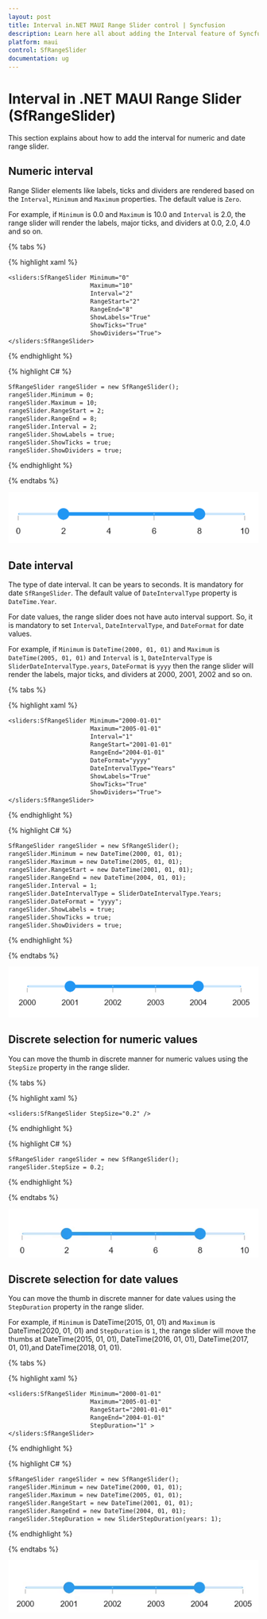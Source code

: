 ```yaml
---
layout: post
title: Interval in.NET MAUI Range Slider control | Syncfusion 
description: Learn here all about adding the Interval feature of Syncfusion .NET MAUI Range Slider (SfRangeSlider) control and more.
platform: maui
control: SfRangeSlider
documentation: ug
---
```


# Interval in .NET MAUI Range Slider (SfRangeSlider)

This section explains about how to add the interval for numeric and date range slider.

## Numeric interval

Range Slider elements like labels, ticks and dividers are rendered based on the `Interval`, `Minimum` and `Maximum` properties. The default value is `Zero`.

For example, if `Minimum` is 0.0 and `Maximum` is 10.0 and `Interval` is 2.0, the range slider will render the labels, major ticks, and dividers at 0.0, 2.0, 4.0 and so on.

{% tabs %}

{% highlight xaml %}

    <sliders:SfRangeSlider Minimum="0" 
                           Maximum="10" 
                           Interval="2"  
                           RangeStart="2" 
                           RangeEnd="8" 
                           ShowLabels="True" 
                           ShowTicks="True" 
                           ShowDividers="True">
    </sliders:SfRangeSlider>

{% endhighlight %}

{% highlight C# %}

    SfRangeSlider rangeSlider = new SfRangeSlider();
    rangeSlider.Minimum = 0;
    rangeSlider.Maximum = 10;
    rangeSlider.RangeStart = 2;
    rangeSlider.RangeEnd = 8;
    rangeSlider.Interval = 2;
    rangeSlider.ShowLabels = true;
    rangeSlider.ShowTicks = true;
    rangeSlider.ShowDividers = true;
         
{% endhighlight %}

{% endtabs %}

![RangeSlider numeric interval](images/interval/numeric-interval.png)

## Date interval

The type of date interval. It can be years to seconds. It is mandatory for date `SfRangeSlider`. The default value of `DateIntervalType` property is `DateTime.Year`.

For date values, the range slider does not have auto interval support. So, it is mandatory to set `Interval`, `DateIntervalType`, and `DateFormat` for date values.

For example, if `Minimum` is `DateTime(2000, 01, 01)` and `Maximum` is `DateTime(2005, 01, 01)` and `Interval` is `1`, `DateIntervalType` is `SliderDateIntervalType.years`, `DateFormat` is `yyyy` then the range slider will render the labels, major ticks, and dividers at 2000, 2001, 2002 and so on.

{% tabs %}

{% highlight xaml %}

    <sliders:SfRangeSlider Minimum="2000-01-01" 
                           Maximum="2005-01-01" 
                           Interval="1" 
                           RangeStart="2001-01-01" 
                           RangeEnd="2004-01-01" 
                           DateFormat="yyyy" 
                           DateIntervalType="Years" 
                           ShowLabels="True" 
                           ShowTicks="True" 
                           ShowDividers="True">
    </sliders:SfRangeSlider>

{% endhighlight %}

{% highlight C# %}

    SfRangeSlider rangeSlider = new SfRangeSlider();
    rangeSlider.Minimum = new DateTime(2000, 01, 01);
    rangeSlider.Maximum = new DateTime(2005, 01, 01);
    rangeSlider.RangeStart = new DateTime(2001, 01, 01); 
    rangeSlider.RangeEnd = new DateTime(2004, 01, 01);            
    rangeSlider.Interval = 1;
    rangeSlider.DateIntervalType = SliderDateIntervalType.Years;
    rangeSlider.DateFormat = "yyyy";
    rangeSlider.ShowLabels = true;
    rangeSlider.ShowTicks = true;
    rangeSlider.ShowDividers = true;
         
{% endhighlight %}

{% endtabs %}

![RangeSlider date interval](images/interval/date-interval.png)

## Discrete selection for numeric values

You can move the thumb in discrete manner for numeric values using the `StepSize` property in the range slider.

{% tabs %}

{% highlight xaml %}

    <sliders:SfRangeSlider StepSize="0.2" /> 

{% endhighlight %}

{% highlight C# %}

    SfRangeSlider rangeSlider = new SfRangeSlider();
    rangeSlider.StepSize = 0.2;
         
{% endhighlight %}

{% endtabs %}

![RangeSlider numeric discrete mode](images/interval/step-size.gif)

## Discrete selection for date values

You can move the thumb in discrete manner for date values using the `StepDuration` property in the range slider.

For example, if `Minimum` is DateTime(2015, 01, 01) and `Maximum` is DateTime(2020, 01, 01) and `StepDuration` is `1`, the range slider will move the thumbs at DateTime(2015, 01, 01), DateTime(2016, 01, 01), DateTime(2017, 01, 01),and DateTime(2018, 01, 01).

{% tabs %}

{% highlight xaml %}

    <sliders:SfRangeSlider Minimum="2000-01-01" 
                           Maximum="2005-01-01" 
                           RangeStart="2001-01-01"
                           RangeEnd="2004-01-01"  
                           StepDuration="1" >
    </sliders:SfRangeSlider>

{% endhighlight %}

{% highlight C# %}

    SfRangeSlider rangeSlider = new SfRangeSlider();
    rangeSlider.Minimum = new DateTime(2000, 01, 01);
    rangeSlider.Maximum = new DateTime(2005, 01, 01);
    rangeSlider.RangeStart = new DateTime(2001, 01, 01); 
    rangeSlider.RangeEnd = new DateTime(2004, 01, 01);            
    rangeSlider.StepDuration = new SliderStepDuration(years: 1);
         
{% endhighlight %}

{% endtabs %}

![RangeSlider date discrete mode](images/interval/step-duration.gif)
